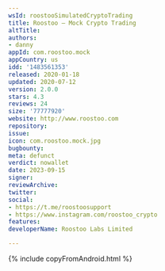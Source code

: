 ```yaml
---
wsId: roostooSimulatedCryptoTrading
title: Roostoo – Mock Crypto Trading
altTitle: 
authors:
- danny
appId: com.roostoo.mock
appCountry: us
idd: '1483561353'
released: 2020-01-18
updated: 2020-07-12
version: 2.0.0
stars: 4.3
reviews: 24
size: '77777920'
website: http://www.roostoo.com
repository: 
issue: 
icon: com.roostoo.mock.jpg
bugbounty: 
meta: defunct
verdict: nowallet
date: 2023-09-15
signer: 
reviewArchive: 
twitter: 
social:
- https://t.me/roostoosupport
- https://www.instagram.com/roostoo_crypto
features: 
developerName: Roostoo Labs Limited

---
```


{% include copyFromAndroid.html %}